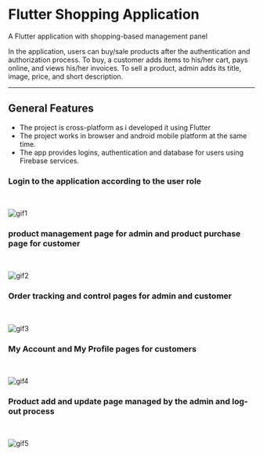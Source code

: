 # Flutter Shopping Application
A Flutter application with shopping-based management panel

In the application, users can buy/sale products after the authentication and authorization process. To buy, a customer adds items to his/her cart, pays online, and views his/her invoices. To sell a product, admin adds its title, image, price, and short description.
<hr>

<h2> General Features </h2>

* The project is cross-platform as i developed it using Flutter 
* The project works in browser and android mobile platform at the same time.
* The app provides logins, authentication and database for users using Firebase services.
<h3> Login to the application according to the user role </h3>
<br>

![gif1](https://user-images.githubusercontent.com/81221395/120938938-09113100-c71e-11eb-8bbc-5bacb4994710.gif)

<h3> product management page for admin and product purchase page for customer </h3>
<br>

![gif2](https://user-images.githubusercontent.com/81221395/120939054-9bb1d000-c71e-11eb-91b2-e05e87a89131.gif)

<h3> Order tracking and control pages for admin and customer </h3>
<br>

![gif3](https://user-images.githubusercontent.com/81221395/120939098-f0554b00-c71e-11eb-8255-91bc9e293258.gif)

<h3> My Account and My Profile pages for customers </h3>
<br>

![gif4](https://user-images.githubusercontent.com/81221395/120939135-31e5f600-c71f-11eb-91dc-536d0137be21.gif)

<h3> Product add and update page managed by the admin and log-out process </h3>
<br>

![gif5](https://user-images.githubusercontent.com/81221395/120939195-7ec9cc80-c71f-11eb-8454-ba83cf4722a2.gif)

